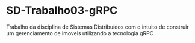 # SD-Trabalho03-gRPC
Trabalho da disciplina de Sistemas Distribuídos com o intuito de construir um gerenciamento de imoveis utilizando a tecnologia gRPC
